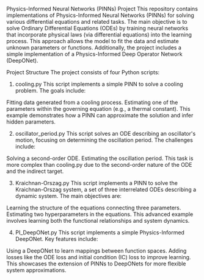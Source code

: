 Physics-Informed Neural Networks (PINNs) Project
This repository contains implementations of Physics-Informed Neural Networks (PINNs) for solving various differential equations and related tasks. The main objective is to solve Ordinary Differential Equations (ODEs) by training neural networks that incorporate physical laws (via differential equations) into the learning process. This approach allows the model to fit the data and estimate unknown parameters or functions. Additionally, the project includes a simple implementation of a Physics-Informed Deep Operator Network (DeepONet).

Project Structure
The project consists of four Python scripts:

1. cooling.py
This script implements a simple PINN to solve a cooling problem. The goals include:

Fitting data generated from a cooling process.
Estimating one of the parameters within the governing equation (e.g., a thermal constant).
This example demonstrates how a PINN can approximate the solution and infer hidden parameters.

2. oscillator_period.py
This script solves an ODE describing an oscillator's motion, focusing on determining the oscillation period. The challenges include:

Solving a second-order ODE.
Estimating the oscillation period.
This task is more complex than cooling.py due to the second-order nature of the ODE and the indirect target.

3. Kraichnan-Orszag.py
This script implements a PINN to solve the Kraichnan-Orszag system, a set of three interrelated ODEs describing a dynamic system. The main objectives are:

Learning the structure of the equations connecting three parameters.
Estimating two hyperparameters in the equations.
This advanced example involves learning both the functional relationships and system dynamics.

4. PI_DeepONet.py
This script implements a simple Physics-Informed DeepONet. Key features include:

Using a DeepONet to learn mappings between function spaces.
Adding losses like the ODE loss and initial condition (IC) loss to improve learning.
This showcases the extension of PINNs to DeepONets for more flexible system approximations.


